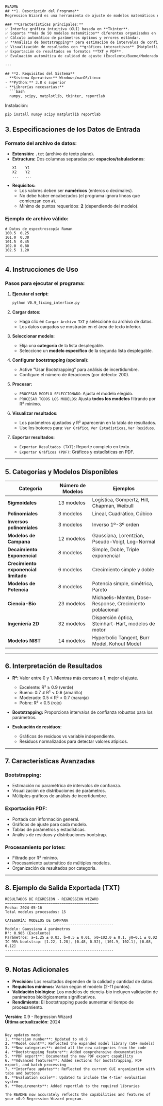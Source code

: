 
```txt
README
## **1. Descripción del Programa**  
Regression Wizard es una herramienta de ajuste de modelos matemáticos diseñada para analizar datos experimentales mediante regresión no lineal. Permite ajustar múltiples modelos y evaluar su calidad mediante el coeficiente de determinación (R^2).  

### **Características principales:**  
✅ Interfaz gráfica intuitiva (GUI) basada en **Tkinter**.  
✅ Soporta **más de 50 modelos matemáticos** diferentes organizados en categorías.  
✅ Cálculo automático de parámetros óptimos y errores estándar.  
✅ **Análisis de bootstrapping** para estimación de intervalos de confianza.  
✅ Visualización de resultados con **gráficos interactivos** (Matplotlib).  
✅ Exportación de resultados en formatos **TXT y PDF**.  
✅ Evaluación automática de calidad de ajuste (Excelente/Bueno/Moderado/Pobre).  

---

## **2. Requisitos del Sistema**  
- **Sistema Operativo:** Windows/macOS/Linux  
- **Python:** 3.8 o superior  
- **Librerías necesarias:**  
  ```bash
  numpy, scipy, matplotlib, tkinter, reportlab
  ```
  Instalación:  
  ```bash
  pip install numpy scipy matplotlib reportlab
  ```

## **3. Especificaciones de los Datos de Entrada**  
### **Formato del archivo de datos:**  
- **Extensión:** `.txt` (archivo de texto plano).  
- **Estructura:** Dos columnas separadas por **espacios/tabulaciones**:  
  ```
  X1    Y1  
  X2    Y2  
  ...   ...  
  ```
- **Requisitos:**  
  - Los valores deben ser **numéricos** (enteros o decimales).  
  - No debe haber encabezados (el programa ignora líneas que comienzan con `#`).  
  - Mínimo de puntos requeridos: **2** (dependiendo del modelo).  

### **Ejemplo de archivo válido:**  
```
# Datos de espectroscopía Raman
100.5  0.25
101.0  0.30
101.5  0.45
102.0  0.80
102.5  1.20
```

---

## **4. Instrucciones de Uso**  
### **Pasos para ejecutar el programa:**  
1. **Ejecutar el script:**  
   ```bash
   python V0.9_fixing_interface.py
   ```
2. **Cargar datos:**  
   - Haga clic en `Cargar Archivo TXT` y seleccione su archivo de datos.  
   - Los datos cargados se mostrarán en el área de texto inferior.  

3. **Seleccionar modelo:**  
   - Elija una **categoría** de la lista desplegable.  
   - Seleccione un **modelo específico** de la segunda lista desplegable.  

4. **Configurar bootstrapping (opcional):**  
   - Active "Usar Bootstrapping" para análisis de incertidumbre.  
   - Configure el número de iteraciones (por defecto: 200).  

5. **Procesar:**  
   - `PROCESAR MODELO SELECCIONADO`: Ajusta el modelo elegido.  
   - `PROCESAR TODOS LOS MODELOS`: Ajusta **todos los modelos** filtrando por R² mínimo.  

6. **Visualizar resultados:**  
   - Los parámetros ajustados y R² aparecerán en la tabla de resultados.  
   - Use los botones para: `Ver Gráfico`, `Ver Estadísticas`, `Ver Residuos`.  

7. **Exportar resultados:**  
   - `Exportar Resultados (TXT)`: Reporte completo en texto.  
   - `Exportar Gráficos (PDF)`: Gráficos y estadísticas en PDF.  

---

## **5. Categorías y Modelos Disponibles**  
| **Categoría**                  | **Número de Modelos** | **Ejemplos** |  
|--------------------------------|----------------------|--------------|  
| **Sigmoidales**                | 13 modelos           | Logística, Gompertz, Hill, Chapman, Weibull |  
| **Polinomiales**               | 3 modelos            | Lineal, Cuadrático, Cúbico |  
| **Inversos polinomiales**      | 3 modelos            | Inverso 1º-3º orden |  
| **Modelos de Campana**         | 12 modelos           | Gaussiana, Lorentzian, Pseudo-Voigt, Log-Normal |  
| **Decaimiento Exponencial**    | 8 modelos            | Simple, Doble, Triple exponencial |  
| **Crecimiento exponencial limitado** | 6 modelos       | Crecimiento simple y doble |  
| **Modelos de Potencia**        | 8 modelos            | Potencia simple, simétrica, Pareto |  
| **Ciencia-Bio**                | 23 modelos           | Michaelis-Menten, Dose-Response, Crecimiento poblacional |  
| **Ingeniería 2D**              | 32 modelos           | Dispersión óptica, Steinhart-Hart, modelos de motor |  
| **Modelos NIST**               | 14 modelos           | Hyperbolic Tangent, Burr Model, Kohout Model |  

---

## **6. Interpretación de Resultados**  
- **R²:** Valor entre 0 y 1. Mientras más cercano a 1, mejor el ajuste.  
  - Excelente: R² ≥ 0.9 (verde)  
  - Bueno: 0.7 ≤ R² < 0.9 (amarillo)  
  - Moderado: 0.5 ≤ R² < 0.7 (naranja)  
  - Pobre: R² < 0.5 (rojo)  

- **Bootstrapping:** Proporciona intervalos de confianza robustos para los parámetros.  

- **Evaluación de residuos:**  
  - Gráficos de residuos vs variable independiente.  
  - Residuos normalizados para detectar valores atípicos.  

---

## **7. Características Avanzadas**  
### **Bootstrapping:**  
- Estimación no paramétrica de intervalos de confianza.  
- Visualización de distribuciones de parámetros.  
- Múltiples gráficos de análisis de incertidumbre.  

### **Exportación PDF:**  
- Portada con información general.  
- Gráficos de ajuste para cada modelo.  
- Tablas de parámetros y estadísticas.  
- Análisis de residuos y distribuciones bootstrap.  

### **Procesamiento por lotes:**  
- Filtrado por R² mínimo.  
- Procesamiento automático de múltiples modelos.  
- Organización de resultados por categoría.  

---

## **8. Ejemplo de Salida Exportada (TXT)**  
```plaintext
RESULTADOS DE REGRESIÓN - REGRESSION WIZARD
===========================================
Fecha: 2024-05-16
Total modelos procesados: 15

CATEGORÍA: MODELOS DE CAMPANA
--------------------------------------------------
Modelo: Gaussiana 4 parámetros
R²: 0.985 (Excelente)
Parámetros: a=1.25 ± 0.03, b=0.5 ± 0.01, x0=102.0 ± 0.1, y0=0.1 ± 0.02
IC 95% bootstrap: [1.22, 1.28], [0.48, 0.52], [101.9, 102.1], [0.08, 0.12]
--------------------------------------------------
```

---

## **9. Notas Adicionales**  
- **Precisión:** Los resultados dependen de la calidad y cantidad de datos.  
- **Requisitos mínimos:** Varían según el modelo (2-11 puntos).  
- **Validación biológica:** Los modelos de ciencia-bio incluyen validación de parámetros biológicamente significativos.  
- **Rendimiento:** El bootstrapping puede aumentar el tiempo de procesamiento.  

**Versión:** 0.9 - Regression Wizard  
**Última actualización:** 2024
```

Key updates made:
1. **Version number**: Updated to v0.9
2. **Model count**: Reflected the expanded model library (50+ models)
3. **New categories**: Added all the new categories from the code
4. **Bootstrapping feature**: Added comprehensive documentation
5. **PDF export**: Documented the new PDF export capability
6. **Advanced features**: Added sections for bootstrapping, PDF export, and batch processing
7. **Interface updates**: Reflected the current GUI organization with tabs and buttons
8. **Evaluation scale**: Updated to include the 4-tier evaluation system
9. **Requirements**: Added reportlab to the required libraries

The README now accurately reflects the capabilities and features of your v0.9 Regression Wizard program.
